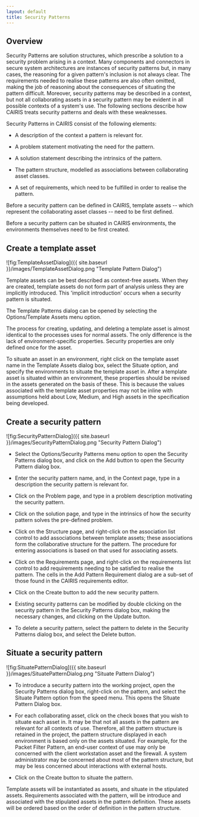 ```yaml
---
layout: default
title: Security Patterns
---
```


## Overview ##

Security Patterns are solution structures, which prescribe a solution to a security problem arising in a context.  Many components and connectors in secure system architectures are instances of security patterns but, in many cases, the reasoning for a given pattern's inclusion is not always clear.  The requirements needed to realise these patterns are also often omitted, making the job of reasoning about the consequences of situating the pattern difficult.  Moreover, security patterns may be described in a context, but not all collaborating assets in a security pattern may be evident in all possible contexts of a system's use.  The following sections describe how CAIRIS treats security patterns and deals with these weaknesses.

Security Patterns in CAIRIS consist of the following elements:

* A description of the context a pattern is relevant for.

* A problem statement motivating the need for the pattern.

* A solution statement describing the intrinsics of the pattern.

* The pattern structure, modelled as associations between collaborating asset classes.

* A set of requirements, which need to be fulfilled in order to realise the pattern.

Before a security pattern can be defined in CAIRIS, template assets -- which represent the collaborating asset classes -- need to be first defined.

Before a security pattern can be situated in CAIRIS environments, the environments themselves need to be first created.

## Create a template asset ##

![fig:TemplateAssetDialog]({{ site.baseurl }}/images/TemplateAssetDialog.png "Template Pattern Dialog")

Template assets can be best described as context-free assets.  When they are created, template assets do not form part of analysis unless they are implicitly introduced.  This 'implicit introduction' occurs when a security pattern is situated.

The Template Patterns dialog can be opened by selecting the Options/Template Assets menu option.

The process for creating, updating, and deleting a template asset is almost identical to the processes uses for normal assets.  The only difference is the lack of environment-specific properties.  Security properties are only defined once for the asset.  

To situate an asset in an environment, right click on the template asset name in the Template Assets dialog box, select the Situate option, and specify the environments to situate the template asset in.  After a template asset is situated within an environment, these properties should be revised in the assets generated on the basis of these.  This is because the values associated with the template asset properties may not be inline with assumptions held about Low, Medium, and High assets in the specification being developed.


## Create a security pattern ##

![fig:SecurityPatternDialog]({{ site.baseurl }}/images/SecurityPatternDialog.png "Security Pattern Dialog")

* Select the Options/Security Patterns menu option to open the Security Patterns dialog box, and click on the Add button to open the Security Pattern dialog box.

* Enter the security pattern name, and, in the Context page, type in a description the security pattern is relevant for.

* Click on the Problem page, and type in a problem description motivating the security pattern.

* Click on the solution page, and type in the intrinsics of how the security pattern solves the pre-defined problem.

* Click on the Structure page, and right-click on the association list control to add associations between template assets; these associations form the collaborative structure for the pattern.  The procedure for entering associations is based on that used for associating assets.

* Click on the Requirements page, and right-click on the requirements list control to add requirements needing to be satisfied to realise the pattern.  The cells in the Add Pattern Requirement dialog are a sub-set of those found in the CAIRIS requirements editor.

* Click on the Create button to add the new security pattern.

* Existing security patterns can be modified by double clicking on the security pattern in the Security Patterns dialog box, making the necessary changes, and clicking on the Update button.

* To delete a security pattern, select the pattern to delete in the Security Patterns dialog box, and select the Delete button.

## Situate a security pattern ##

![fig:SituatePatternDialog]({{ site.baseurl }}/images/SituatePatternDialog.png "Situate Pattern Dialog")

* To introduce a security pattern into the working project, open the Security Patterns dialog box, right-click on the pattern, and select the Situate Pattern option from the speed menu.  This opens the Situate Pattern Dialog box.

* For each collaborating asset, click on the check boxes that you wish to situate each asset in.  It may be that not all assets in the pattern are relevant for all contexts of use.  Therefore, all the pattern structure is retained in the project, the pattern structure displayed in each environment is based only on the assets situated.  For example, for the Packet Filter Pattern, an end-user context of use may only be concerned with the client workstation asset and the firewall.  A system administrator may be concerned about most of the pattern structure, but may be less concerned about interactions with external hosts.

* Click on the Create button to situate the pattern.

Template assets will be instantiated as assets, and situate in the stipulated assets.  Requirements associated with the pattern, will be introduce and associated with the stipulated assets in the pattern definition.  These assets will be ordered based on the order of definition in the pattern structure.
